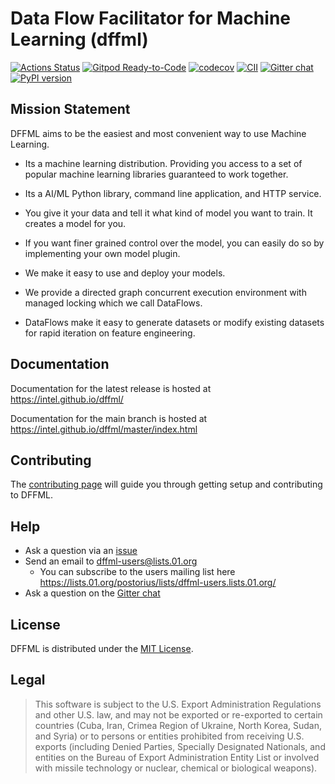 # Data Flow Facilitator for Machine Learning (dffml)

[![Actions Status](https://github.com/intel/dffml/workflows/Tests/badge.svg?branch=master&event=push)](https://github.com/intel/dffml/actions)
[![Gitpod Ready-to-Code](https://img.shields.io/badge/Gitpod-ready--to--code-blue?logo=gitpod)](https://gitpod.io/#https://github.com/intel/dffml)
[![codecov](https://codecov.io/gh/intel/dffml/branch/master/graph/badge.svg)](https://codecov.io/gh/intel/dffml)
[![CII](https://bestpractices.coreinfrastructure.org/projects/2594/badge)](https://bestpractices.coreinfrastructure.org/projects/2594)
[![Gitter chat](https://badges.gitter.im/gitterHQ/gitter.svg)](https://gitter.im/dffml/community)
[![PyPI version](https://img.shields.io/pypi/v/dffml.svg)](https://pypi.org/project/dffml)

## Mission Statement

DFFML aims to be the easiest and most convenient way to use Machine Learning.

- Its a machine learning distribution. Providing you access to a set of popular
  machine learning libraries guaranteed to work together.

- Its a AI/ML Python library, command line application, and HTTP service.

- You give it your data and tell it what kind of model you want to train. It
  creates a model for you.

- If you want finer grained control over the model, you can easily do so by
  implementing your own model plugin.

- We make it easy to use and deploy your models.

- We provide a directed graph concurrent execution environment with managed
  locking which we call DataFlows.

- DataFlows make it easy to generate datasets or modify existing datasets for
  rapid iteration on feature engineering.

## Documentation

Documentation for the latest release is hosted at https://intel.github.io/dffml/

Documentation for the main branch is hosted at
https://intel.github.io/dffml/master/index.html

## Contributing

The [contributing page](https://intel.github.io/dffml/master/contributing/index.html)
will guide you through getting setup and contributing to DFFML.

## Help

- Ask a question via an [issue](https://github.com/intel/dffml/issues/new?assignees=&labels=question&template=question.md&title=question%3A+)
- Send an email to dffml-users@lists.01.org
  - You can subscribe to the users mailing list here
    https://lists.01.org/postorius/lists/dffml-users.lists.01.org/
- Ask a question on the [Gitter chat](https://gitter.im/dffml/community)

## License

DFFML is distributed under the [MIT License](LICENSE).

## Legal

> This software is subject to the U.S. Export Administration Regulations and
> other U.S. law, and may not be exported or re-exported to certain countries
> (Cuba, Iran, Crimea Region of Ukraine, North Korea, Sudan, and Syria) or to
> persons or entities prohibited from receiving U.S. exports (including
> Denied Parties, Specially Designated Nationals, and entities on the Bureau
> of Export Administration Entity List or involved with missile technology or
> nuclear, chemical or biological weapons).
